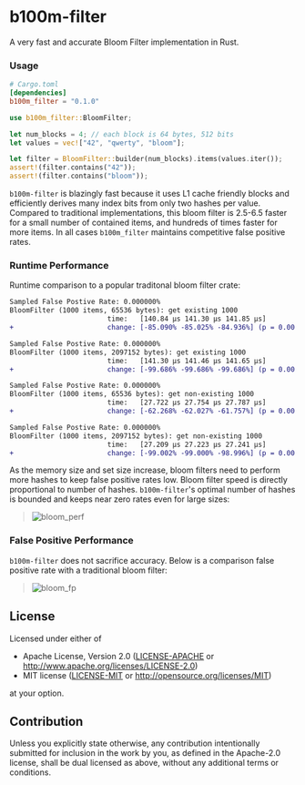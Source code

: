 # b100m-filter
A very fast and accurate Bloom Filter implementation in Rust.


### Usage

```toml
# Cargo.toml
[dependencies]
b100m_filter = "0.1.0"
```

```rust
use b100m_filter::BloomFilter;

let num_blocks = 4; // each block is 64 bytes, 512 bits
let values = vec!["42", "qwerty", "bloom"];

let filter = BloomFilter::builder(num_blocks).items(values.iter());
assert!(filter.contains("42"));
assert!(filter.contains("bloom"));
```

`b100m-filter` is blazingly fast because it uses L1 cache friendly blocks and efficiently derives many index bits from only two hashes per value. Compared to traditional implementations, this bloom filter is 2.5-6.5 faster for a small number of contained items, and hundreds of times faster for more items. In all cases `b100m_filter` maintains competitive false positive rates.

### Runtime Performance

Runtime comparison to a popular traditonal bloom filter crate:
```diff
Sampled False Postive Rate: 0.000000%
BloomFilter (1000 items, 65536 bytes): get existing 1000
                        time:   [140.84 µs 141.30 µs 141.85 µs]
+                       change: [-85.090% -85.025% -84.936%] (p = 0.00 < 0.05)

Sampled False Postive Rate: 0.000000%
BloomFilter (1000 items, 2097152 bytes): get existing 1000
                        time:   [141.30 µs 141.46 µs 141.65 µs]
+                       change: [-99.686% -99.686% -99.686%] (p = 0.00 < 0.05)

Sampled False Postive Rate: 0.000000%
BloomFilter (1000 items, 65536 bytes): get non-existing 1000
                        time:   [27.722 µs 27.754 µs 27.787 µs]
+                       change: [-62.268% -62.027% -61.757%] (p = 0.00 < 0.05)

Sampled False Postive Rate: 0.000000%
BloomFilter (1000 items, 2097152 bytes): get non-existing 1000
                        time:   [27.209 µs 27.223 µs 27.241 µs]
+                       change: [-99.002% -99.000% -98.996%] (p = 0.00 < 0.05)

```
As the memory size and set size increase, bloom filters need to perform more hashes to keep false positive rates low. Bloom filter speed is directly proportional to number of hashes. `b100m-filter`'s optimal number of hashes is bounded and keeps near zero rates even for large sizes:
> ![bloom_perf](https://github.com/thomaspendock/bloom-filter/assets/45644087/ebe424cf-d8f1-4401-ac10-a4879123565f)


### False Positive Performance

`b100m-filter` does not sacrifice accuracy. Below is a comparison false positive rate with a traditional bloom filter:
> ![bloom_fp](https://github.com/thomaspendock/bloom-filter/assets/45644087/03687bcd-412b-434f-9cc4-c844395c0f42)

## License

Licensed under either of

 * Apache License, Version 2.0
   ([LICENSE-APACHE](LICENSE-APACHE) or http://www.apache.org/licenses/LICENSE-2.0)
 * MIT license
   ([LICENSE-MIT](LICENSE-MIT) or http://opensource.org/licenses/MIT)

at your option.

## Contribution

Unless you explicitly state otherwise, any contribution intentionally submitted
for inclusion in the work by you, as defined in the Apache-2.0 license, shall be
dual licensed as above, without any additional terms or conditions.
